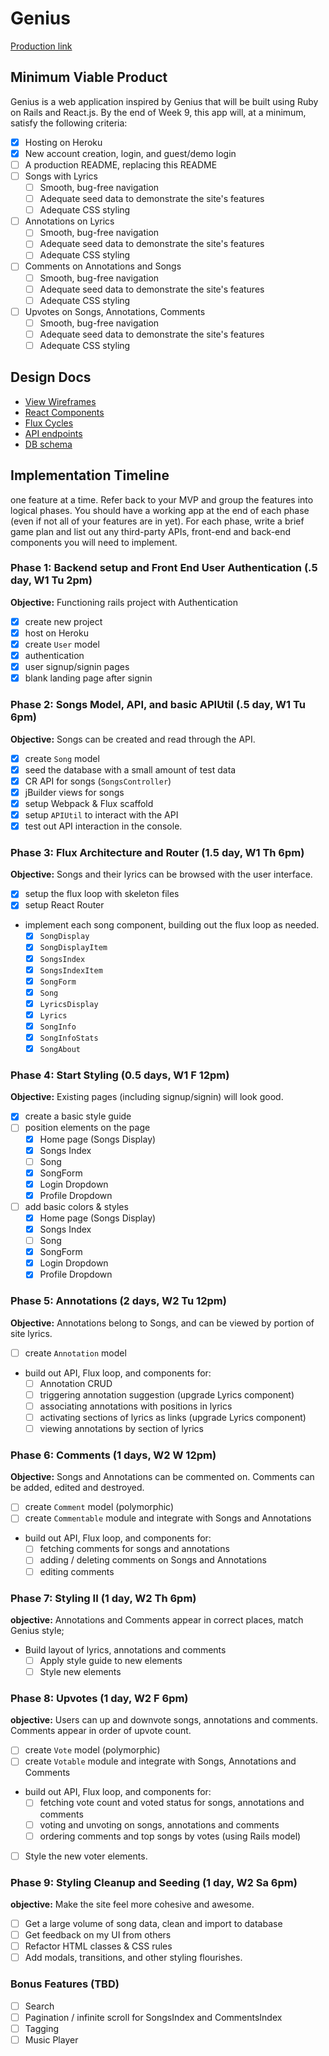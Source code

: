 # Genius

[Production link][production]

[production]: https://so-genius.com

## Minimum Viable Product

Genius is a web application inspired by Genius that will be built using Ruby on Rails and React.js.  By the end of Week 9, this app will, at a minimum, satisfy the following criteria:

- [x] Hosting on Heroku
- [x] New account creation, login, and guest/demo login
- [ ] A production README, replacing this README
- [ ] Songs with Lyrics
  - [ ] Smooth, bug-free navigation
  - [ ] Adequate seed data to demonstrate the site's features
  - [ ] Adequate CSS styling
- [ ] Annotations on Lyrics
  - [ ] Smooth, bug-free navigation
  - [ ] Adequate seed data to demonstrate the site's features
  - [ ] Adequate CSS styling
- [ ] Comments on Annotations and Songs
  - [ ] Smooth, bug-free navigation
  - [ ] Adequate seed data to demonstrate the site's features
  - [ ] Adequate CSS styling
- [ ] Upvotes on Songs, Annotations, Comments
  - [ ] Smooth, bug-free navigation
  - [ ] Adequate seed data to demonstrate the site's features
  - [ ] Adequate CSS styling

## Design Docs
* [View Wireframes][views]
* [React Components][components]
* [Flux Cycles][flux-cycles]
* [API endpoints][api-endpoints]
* [DB schema][schema]

[views]: docs/views.md
[components]: docs/components.md
[flux-cycles]: docs/flux-cycles.md
[api-endpoints]: docs/api-endpoints.md
[schema]: docs/schema.md

## Implementation Timeline
one feature at a time. Refer back to your MVP and group the features into logical phases. You should have a working app at the end of each phase (even if not all of your features are in yet). For each phase, write a brief game plan and list out any third-party APIs, front-end and back-end components you will need to implement.

### Phase 1: Backend setup and Front End User Authentication (.5 day, W1 Tu 2pm)

**Objective:** Functioning rails project with Authentication

- [x] create new project
- [x] host on Heroku
- [x] create `User` model
- [x] authentication
- [x] user signup/signin pages
- [x] blank landing page after signin

### Phase 2: Songs Model, API, and basic APIUtil (.5 day, W1 Tu 6pm)

**Objective:** Songs can be created and read through the API.

- [x] create `Song` model
- [x] seed the database with a small amount of test data
- [x] CR API for songs (`SongsController`)
- [x] jBuilder views for songs
- [x] setup Webpack & Flux scaffold
- [x] setup `APIUtil` to interact with the API
- [x] test out API interaction in the console.

### Phase 3: Flux Architecture and Router (1.5 day, W1 Th 6pm)

**Objective:** Songs and their lyrics can be browsed with the user interface.

- [x] setup the flux loop with skeleton files
- [x] setup React Router
- implement each song component, building out the flux loop as needed.
  - [x] `SongDisplay`
  - [x] `SongDisplayItem`
  - [x] `SongsIndex`
  - [x] `SongsIndexItem`
  - [x] `SongForm`
  - [x] `Song`
  - [x] `LyricsDisplay`
  - [x] `Lyrics`
  - [x] `SongInfo`
  - [x] `SongInfoStats`
  - [x] `SongAbout`

### Phase 4: Start Styling (0.5 days, W1 F 12pm)

**Objective:** Existing pages (including signup/signin) will look good.

- [x] create a basic style guide
- [ ] position elements on the page
  - [x] Home page (Songs Display)
  - [x] Songs Index
  - [ ] Song
  - [X] SongForm
  - [X] Login Dropdown
  - [X] Profile Dropdown

- [ ] add basic colors & styles
  - [x] Home page (Songs Display)
  - [x] Songs Index
  - [ ] Song
  - [X] SongForm
  - [X] Login Dropdown
  - [X] Profile Dropdown

### Phase 5: Annotations (2 days, W2 Tu 12pm)

**Objective:** Annotations belong to Songs, and can be viewed by portion of site lyrics.

- [ ] create `Annotation` model
- build out API, Flux loop, and components for:
  - [ ] Annotation CRUD
  - [ ] triggering annotation suggestion (upgrade Lyrics component)
  - [ ] associating annotations with positions in lyrics
  - [ ] activating sections of lyrics as links (upgrade Lyrics component)
  - [ ] viewing annotations by section of lyrics

### Phase 6: Comments (1 days, W2 W 12pm)

**Objective:** Songs and Annotations can be commented on. Comments can be added, edited and destroyed.

- [ ] create `Comment` model (polymorphic)
- [ ] create `Commentable` module and integrate with Songs and Annotations
- build out API, Flux loop, and components for:
  - [ ] fetching comments for songs and annotations
  - [ ] adding / deleting comments on Songs and Annotations
  - [ ] editing comments

### Phase 7: Styling II (1 day, W2 Th 6pm)

**objective:** Annotations and Comments appear in correct places, match Genius style;

- Build layout of lyrics, annotations and comments
  - [ ] Apply style guide to new elements
  - [ ] Style new elements

### Phase 8: Upvotes (1 day, W2 F 6pm)

**objective:** Users can up and downvote songs, annotations and comments. Comments appear in order of upvote count.

- [ ] create `Vote` model (polymorphic)
- [ ] create `Votable` module and integrate with Songs, Annotations and Comments
- build out API, Flux loop, and components for:
  - [ ] fetching vote count and voted status for songs, annotations and comments
  - [ ] voting and unvoting on songs, annotations and comments
  - [ ] ordering comments and top songs by votes (using Rails model)
- [ ] Style the new voter elements.

### Phase 9: Styling Cleanup and Seeding (1 day, W2 Sa 6pm)

**objective:** Make the site feel more cohesive and awesome.

- [ ] Get a large volume of song data, clean and import to database
- [ ] Get feedback on my UI from others
- [ ] Refactor HTML classes & CSS rules
- [ ] Add modals, transitions, and other styling flourishes.

### Bonus Features (TBD)
- [ ] Search
- [ ] Pagination / infinite scroll for SongsIndex and CommentsIndex
- [ ] Tagging
- [ ] Music Player

[phase-one]: docs/phases/phase1.md
[phase-two]: docs/phases/phase2.md
[phase-three]: docs/phases/phase3.md
[phase-four]: docs/phases/phase4.md
[phase-five]: docs/phases/phase5.md
